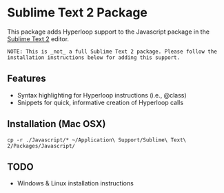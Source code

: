 Sublime Text 2 Package
======================

This package adds Hyperloop support to the Javascript package in the [Sublime Text 2](http://www.sublimetext.com/2) editor.

	NOTE: This is _not_ a full Sublime Text 2 package. Please follow the installation instructions below for adding this support.

## Features

* Syntax highlighting for Hyperloop instructions (i.e., @class)
* Snippets for quick, informative creation of Hyperloop calls

## Installation (Mac OSX)

`cp -r ./Javascript/* ~/Application\ Support/Sublime\ Text\ 2/Packages/Javascript/`

## TODO

* Windows & Linux installation instructions